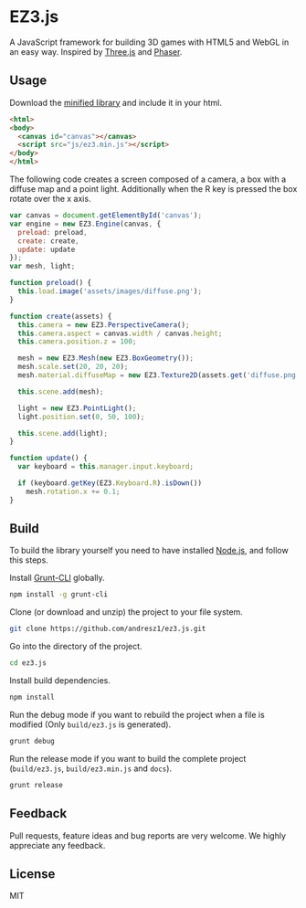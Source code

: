 # EZ3.js
A JavaScript framework for building 3D games with HTML5 and WebGL in an easy way. Inspired by [Three.js](http://threejs.org/) and [Phaser](http://phaser.io/).

## Usage
Download the [minified library](https://www.dropbox.com/s/2pf12x3g540ho61/ez3.min.js?dl=0) and include it in your html.

```html
<html>
<body>
  <canvas id="canvas"></canvas>
  <script src="js/ez3.min.js"></script>
</body>
</html>
```

The following code creates a screen composed of a camera, a box with a diffuse map and a point light. Additionally when the R key is pressed the box rotate over the x axis.

```javascript
var canvas = document.getElementById('canvas');
var engine = new EZ3.Engine(canvas, {
  preload: preload,
  create: create,
  update: update
});
var mesh, light;

function preload() {
  this.load.image('assets/images/diffuse.png');
}

function create(assets) {
  this.camera = new EZ3.PerspectiveCamera();
  this.camera.aspect = canvas.width / canvas.height;
  this.camera.position.z = 100;

  mesh = new EZ3.Mesh(new EZ3.BoxGeometry());
  mesh.scale.set(20, 20, 20);
  mesh.material.diffuseMap = new EZ3.Texture2D(assets.get('diffuse.png'));

  this.scene.add(mesh);

  light = new EZ3.PointLight();
  light.position.set(0, 50, 100);

  this.scene.add(light);
}

function update() {
  var keyboard = this.manager.input.keyboard;

  if (keyboard.getKey(EZ3.Keyboard.R).isDown())
    mesh.rotation.x += 0.1;
}
```

## Build
To build the library yourself you need to have installed [Node.js](https://nodejs.org/), and follow this steps.

Install [Grunt-CLI](http://gruntjs.com/) globally.

```bash
npm install -g grunt-cli
```

Clone (or download and unzip) the project to your file system.

```bash
git clone https://github.com/andresz1/ez3.js.git
```

Go into the directory of the project.

```bash
cd ez3.js
```

Install build dependencies.

```bash
npm install
```

Run the debug mode if you want to rebuild the project when a file is modified (Only `build/ez3.js` is generated).

```bash
grunt debug
```

Run the release mode if you want to build the complete project (`build/ez3.js`, `build/ez3.min.js` and `docs`).

```bash
grunt release
```

## Feedback

Pull requests, feature ideas and bug reports are very welcome. We highly appreciate any feedback.

## License

MIT
